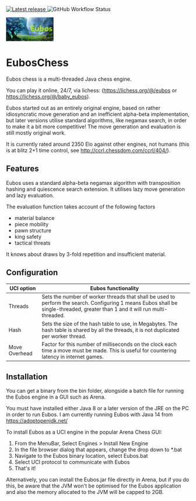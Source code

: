 <a href="https://github.com/cjbolt/EubosChess/releases/latest" alt="Latest release">
    <img src="https://img.shields.io/github/v/release/cjbolt/EubosChess?include_prereleases" alt="Latest release">
</a>
<img src="https://img.shields.io/github/actions/workflow/status/cjbolt/EubosChess/maven.yml?branch=master" alt="GitHub Workflow Status">

![Eubos Logo, courtesy of Graham Banks](logo.png "Image Credit: Graham Banks")

# EubosChess
Eubos chess is a multi-threaded Java chess engine.

You can play it online, 24/7, via lichess: (https://lichess.org/@/eubos or https://lichess.org/@/baby_eubos). 

Eubos started out as an entirely original engine, based on rather idiosyncratic move generation and an inefficient alpha-beta implementation, but later versions utilise standard algorithms, like negamax search, in order to make it a bit more competitive! The move generation and evaluation is still mostly original work.

It is currently rated around 2350 Elo against other engines, not humans (this is at blitz 2+1 time control, see  http://ccrl.chessdom.com/ccrl/404/).

## Features
Eubos uses a standard alpha-beta negamax algorithm with transposition hashing and quiescence search extension. It utilises lazy move generation and lazy evaluation.

The evaluation function takes account of the following factors
* material balance
* piece mobility
* pawn structure
* king safety
* tactical threats

It knows about draws by 3-fold repetition and insufficient material.

## Configuration
UCI option | Eubos functionality
------------ | -------------
Threads | Sets the number of worker threads that shall be used to perform the search. Configuring 1 means Eubos shall be single-threaded, greater than 1 and it will run multi-threaded.
Hash | Sets the size of the hash table to use, in Megabytes. The hash table is shared by all the threads, it is not duplicated per worker thread.
Move Overhead | Factor for this number of milliseconds on the clock each time a move must be made. This is useful for countering latency in internet games.

## Installation
You can get a binary from the bin folder, alongside a batch file for running the Eubos engine in a GUI such as Arena.

You must have installed either Java 8 or a later version of the JRE on the PC in order to run Eubos. I am currently running Eubos with Java 14 from https://adoptopenjdk.net/

To install Eubos as a UCI engine in the popular Arena Chess GUI:

1. From the MenuBar, Select Engines > Install New Engine
2. In the file browser dialog that appears, change the drop down to *.bat
3. Navigate to the Eubos binary location, select Eubos.bat
4. Select UCI protocol to communicate with Eubos
5. That's it!

Alternatively, you can install the Eubos.jar file directly in Arena, but if you do this, be aware that the JVM won't be optimised for the Eubos application and also the memory allocated to the JVM will be capped to 2GB.
